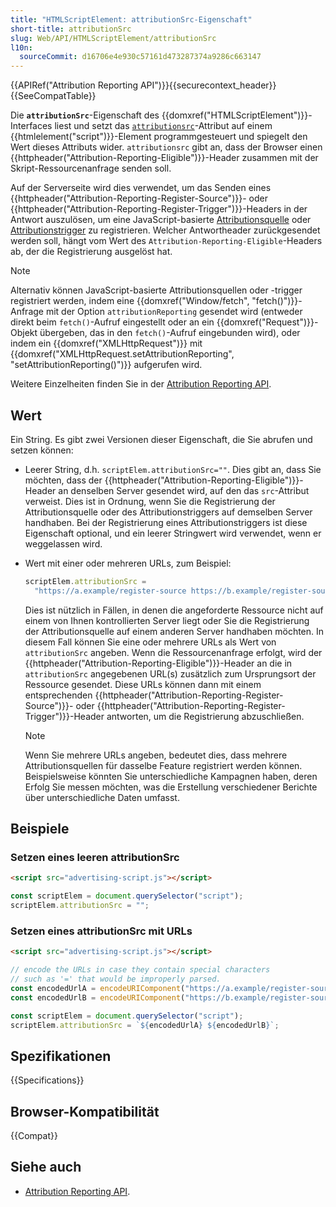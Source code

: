 ```yaml
---
title: "HTMLScriptElement: attributionSrc-Eigenschaft"
short-title: attributionSrc
slug: Web/API/HTMLScriptElement/attributionSrc
l10n:
  sourceCommit: d16706e4e930c57161d473287374a9286c663147
---
```


{{APIRef("Attribution Reporting API")}}{{securecontext_header}}{{SeeCompatTable}}

Die **`attributionSrc`**-Eigenschaft des {{domxref("HTMLScriptElement")}}-Interfaces liest und setzt das [`attributionsrc`](/de/docs/Web/HTML/Element/script#attributionsrc)-Attribut auf einem {{htmlelement("script")}}-Element programmgesteuert und spiegelt den Wert dieses Attributs wider. `attributionsrc` gibt an, dass der Browser einen {{httpheader("Attribution-Reporting-Eligible")}}-Header zusammen mit der Skript-Ressourcenanfrage senden soll.

Auf der Serverseite wird dies verwendet, um das Senden eines {{httpheader("Attribution-Reporting-Register-Source")}}- oder {{httpheader("Attribution-Reporting-Register-Trigger")}}-Headers in der Antwort auszulösen, um eine JavaScript-basierte [Attributionsquelle](/de/docs/Web/API/Attribution_Reporting_API/Registering_sources#javascript-based_event_sources) oder [Attributionstrigger](/de/docs/Web/API/Attribution_Reporting_API/Registering_triggers#javascript-based_attribution_triggers) zu registrieren. Welcher Antwortheader zurückgesendet werden soll, hängt vom Wert des `Attribution-Reporting-Eligible`-Headers ab, der die Registrierung ausgelöst hat.

> [!NOTE]
> Alternativ können JavaScript-basierte Attributionsquellen oder -trigger registriert werden, indem eine {{domxref("Window/fetch", "fetch()")}}-Anfrage mit der Option `attributionReporting` gesendet wird (entweder direkt beim `fetch()`-Aufruf eingestellt oder an ein {{domxref("Request")}}-Objekt übergeben, das in den `fetch()`-Aufruf eingebunden wird), oder indem ein {{domxref("XMLHttpRequest")}} mit {{domxref("XMLHttpRequest.setAttributionReporting", "setAttributionReporting()")}} aufgerufen wird.

Weitere Einzelheiten finden Sie in der [Attribution Reporting API](/de/docs/Web/API/Attribution_Reporting_API).

## Wert

Ein String. Es gibt zwei Versionen dieser Eigenschaft, die Sie abrufen und setzen können:

- Leerer String, d.h. `scriptElem.attributionSrc=""`. Dies gibt an, dass Sie möchten, dass der {{httpheader("Attribution-Reporting-Eligible")}}-Header an denselben Server gesendet wird, auf den das `src`-Attribut verweist. Dies ist in Ordnung, wenn Sie die Registrierung der Attributionsquelle oder des Attributionstriggers auf demselben Server handhaben. Bei der Registrierung eines Attributionstriggers ist diese Eigenschaft optional, und ein leerer Stringwert wird verwendet, wenn er weggelassen wird.
- Wert mit einer oder mehreren URLs, zum Beispiel:

  ```js
  scriptElem.attributionSrc =
    "https://a.example/register-source https://b.example/register-source";
  ```

  Dies ist nützlich in Fällen, in denen die angeforderte Ressource nicht auf einem von Ihnen kontrollierten Server liegt oder Sie die Registrierung der Attributionsquelle auf einem anderen Server handhaben möchten. In diesem Fall können Sie eine oder mehrere URLs als Wert von `attributionSrc` angeben. Wenn die Ressourcenanfrage erfolgt, wird der {{httpheader("Attribution-Reporting-Eligible")}}-Header an die in `attributionSrc` angegebenen URL(s) zusätzlich zum Ursprungsort der Ressource gesendet. Diese URLs können dann mit einem entsprechenden {{httpheader("Attribution-Reporting-Register-Source")}}- oder {{httpheader("Attribution-Reporting-Register-Trigger")}}-Header antworten, um die Registrierung abzuschließen.

  > [!NOTE]
  > Wenn Sie mehrere URLs angeben, bedeutet dies, dass mehrere Attributionsquellen für dasselbe Feature registriert werden können. Beispielsweise könnten Sie unterschiedliche Kampagnen haben, deren Erfolg Sie messen möchten, was die Erstellung verschiedener Berichte über unterschiedliche Daten umfasst.

## Beispiele

### Setzen eines leeren attributionSrc

```html
<script src="advertising-script.js"></script>
```

```js
const scriptElem = document.querySelector("script");
scriptElem.attributionSrc = "";
```

### Setzen eines attributionSrc mit URLs

```html
<script src="advertising-script.js"></script>
```

```js
// encode the URLs in case they contain special characters
// such as '=' that would be improperly parsed.
const encodedUrlA = encodeURIComponent("https://a.example/register-source");
const encodedUrlB = encodeURIComponent("https://b.example/register-source");

const scriptElem = document.querySelector("script");
scriptElem.attributionSrc = `${encodedUrlA} ${encodedUrlB}`;
```

## Spezifikationen

{{Specifications}}

## Browser-Kompatibilität

{{Compat}}

## Siehe auch

- [Attribution Reporting API](/de/docs/Web/API/Attribution_Reporting_API).
